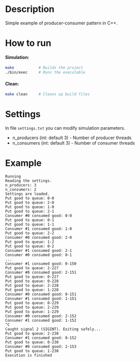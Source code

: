 # Description
Simple example of producer-consumer pattern in C++.

# How to run
#### Simulation:
```bash
make           # Builds the project
./bin/exec     # Runs the executable
```

#### Clean:
```bash
make clean     # Cleans up build files
```
# Settings
In file `settings.txt` you can modify simulation parameters.
- n_producers (int: default 3) - Number of producer threads
- n_consumers (int: default 3) - Number of consumer threads

# Example 
```terminal
Running
Reading the settings.
n_producers: 3
n_consumers: 2
Settings are loaded.
Put good to queue: 0-0
Put good to queue: 2-0
Put good to queue: 1-0
Put good to queue: 2-1
Consumer #0 consumed good: 0-0
Put good to queue: 0-1
Put good to queue: 1-1
Consumer #1 consumed good: 1-0
Put good to queue: 2-2
Consumer #0 consumed good: 2-0
Put good to queue: 1-2
Put good to queue: 0-2
Consumer #1 consumed good: 2-1
Consumer #0 consumed good: 0-1
...
Consumer #1 consumed good: 0-150
Put good to queue: 2-227
Consumer #0 consumed good: 2-151
Put good to queue: 0-227
Put good to queue: 0-228
Put good to queue: 2-228
Put good to queue: 1-228
Consumer #0 consumed good: 0-151
Consumer #1 consumed good: 1-151
Put good to queue: 0-229
Put good to queue: 2-229
Put good to queue: 1-229
Consumer #0 consumed good: 2-152
Consumer #1 consumed good: 1-152
^C
Caught signal 2 (SIGINT). Exiting safely...
Put good to queue: 2-230
Consumer #1 consumed good: 0-152
Put good to queue: 0-230
Consumer #0 consumed good: 2-153
Put good to queue: 1-230
Execution is finished
```